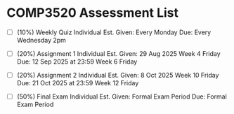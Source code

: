 # COMP3520 Assessment List

- [ ] (10%) Weekly Quiz
        Individual
     Est. Given: Every Monday
            Due: Every Wednesday 2pm

- [ ] (20%) Assignment 1
        Individual
     Est. Given: 29 Aug 2025 Week 4 Friday
            Due: 12 Sep 2025 at 23:59 Week 6 Friday 

- [ ] (20%) Assignment 2
        Individual
     Est. Given:  8 Oct 2025 Week 10 Friday
            Due: 21 Oct 2025 at 23:59 Week 12 Friday 

- [ ] (50%) Final Exam
        Individual
     Est. Given: Formal Exam Period
            Due: Formal Exam Period 




